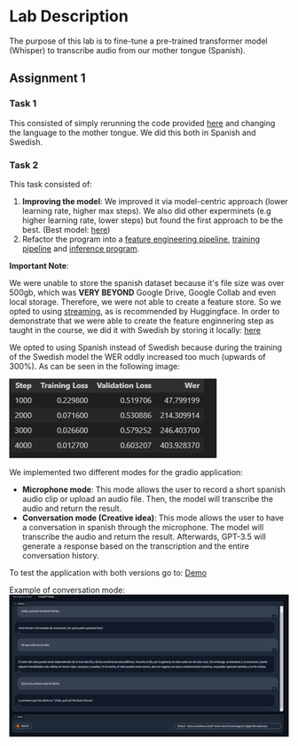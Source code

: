 
# Lab Description
The purpose of this lab is to fine-tune a pre-trained transformer model (Whisper) to transcribe audio from our mother tongue (Spanish).

## Assignment 1 

### Task 1 
This consisted of simply rerunning the code provided [here](spanish_fine_tune_whisper.ipynb) and changing the language to the mother tongue. We did this both in Spanish and Swedish.


### Task 2 
This task consisted of:
1. **Improving the model**: We improved it via model-centric approach (lower learning rate, higher max steps). We also did other experminets (e.g higher learning rate, lower steps) but found the first approach to be the best. (Best model: [here](https://huggingface.co/Potatoasdasdasdasda/whisper-base-es-improved-2))
2. Refactor the program into a [feature engineering pipeline](feature_extraction.py), [training pipeline](train.ipynb) and [inference program](whisper-spanish-conversation/app.py).

**Important Note**:

We were unable to store the spanish dataset because it's file size was over 500gb, which was **VERY BEYOND** Google Drive, Google Collab and even local storage. Therefore, we were not able to create a feature store. So we opted to using [streaming](https://huggingface.co/docs/datasets/stream), as is recommended by Huggingface. In order to demonstrate that we were able to create the feature enginnering step as taught in the course, we did it with Swedish by storing it locally: [here](swedish_fine_tune_whisper.ipynb)

We opted to using Spanish instead of Swedish because during the training of the Swedish model the WER oddly increased too much (upwards of 300%). As can be seen in the following image:

![image](wer.png)

We implemented two different modes for the gradio application:
- **Microphone mode**: This mode allows the user to record a short spanish audio clip or upload an audio file. Then, the model will transcribe the audio and return the result. 
- **Conversation mode (Creative idea)**: This mode allows the user to have a conversation in spanish through the microphone. The model will transcribe the audio and return the result. Afterwards, GPT-3.5 will generate a response based on the transcription and the entire conversation history. 

To test the application with both versions go to: [Demo](https://huggingface.co/spaces/Potatoasdasdasdasda/whisper-spanish-conversation)

Example of conversation mode:
![image](demo_conversation.png)